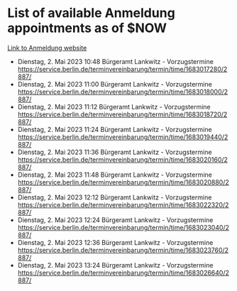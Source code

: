 # List of available Anmeldung appointments as of $NOW
[Link to Anmeldung website](https://service.berlin.de/terminvereinbarung/termin/tag.php?termin=1&anliegen[]=120686&dienstleisterlist=122210,122217,327316,122219,327312,122227,327314,122231,327346,122243,327348,122254,122252,329742,122260,329745,122262,329748,122271,327278,122273,327274,122277,327276,330436,122280,327294,122282,327290,122284,327292,122291,327270,122285,327266,122286,327264,122296,327268,150230,329760,122297,327286,122294,327284,122312,329763,122314,329775,122304,327330,122311,327334,122309,327332,317869,122281,327352,122279,329772,122283,122276,327324,122274,327326,122267,329766,122246,327318,122251,327320,122257,327322,122208,327298,122226,327300&herkunft=http%3A%2F%2Fservice.berlin.de%2Fdienstleistung%2F120686%2F)
- Dienstag, 2. Mai 2023 10:48 Bürgeramt Lankwitz - Vorzugstermine https://service.berlin.de/terminvereinbarung/termin/time/1683017280/2887/
- Dienstag, 2. Mai 2023 11:00 Bürgeramt Lankwitz - Vorzugstermine https://service.berlin.de/terminvereinbarung/termin/time/1683018000/2887/
- Dienstag, 2. Mai 2023 11:12 Bürgeramt Lankwitz - Vorzugstermine https://service.berlin.de/terminvereinbarung/termin/time/1683018720/2887/
- Dienstag, 2. Mai 2023 11:24 Bürgeramt Lankwitz - Vorzugstermine https://service.berlin.de/terminvereinbarung/termin/time/1683019440/2887/
- Dienstag, 2. Mai 2023 11:36 Bürgeramt Lankwitz - Vorzugstermine https://service.berlin.de/terminvereinbarung/termin/time/1683020160/2887/
- Dienstag, 2. Mai 2023 11:48 Bürgeramt Lankwitz - Vorzugstermine https://service.berlin.de/terminvereinbarung/termin/time/1683020880/2887/
- Dienstag, 2. Mai 2023 12:12 Bürgeramt Lankwitz - Vorzugstermine https://service.berlin.de/terminvereinbarung/termin/time/1683022320/2887/
- Dienstag, 2. Mai 2023 12:24 Bürgeramt Lankwitz - Vorzugstermine https://service.berlin.de/terminvereinbarung/termin/time/1683023040/2887/
- Dienstag, 2. Mai 2023 12:36 Bürgeramt Lankwitz - Vorzugstermine https://service.berlin.de/terminvereinbarung/termin/time/1683023760/2887/
- Dienstag, 2. Mai 2023 13:24 Bürgeramt Lankwitz - Vorzugstermine https://service.berlin.de/terminvereinbarung/termin/time/1683026640/2887/
